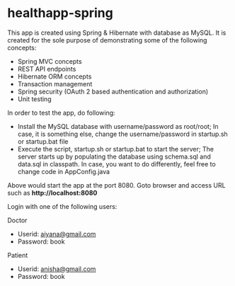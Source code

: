# healthapp-spring

This app is created using Spring & Hibernate with database as MySQL. It is created for the sole purpose of demonstrating some of the following concepts:

 * Spring MVC concepts
 * REST API endpoints
 * Hibernate ORM concepts
 * Transaction management
 * Spring security (OAuth 2 based authentication and authorization)
 * Unit testing

In order to test the app, do following:

 * Install the MySQL database with username/password as root/root; In case, it is something else, change the username/password in startup.sh or startup.bat file
 * Execute the script, startup.sh or startup.bat to start the server; The server starts up by populating the database using schema.sql and data.sql in classpath. In case, you want to do differently, feel free to change code in AppConfig.java

Above would start the app at the port 8080. Goto browser and access URL such as **http://localhost:8080**

Login with one of the following users:

Doctor

 * Userid: aiyana@gmail.com
 * Password: book

Patient

 * Userid: anisha@gmail.com
 * Password: book 

